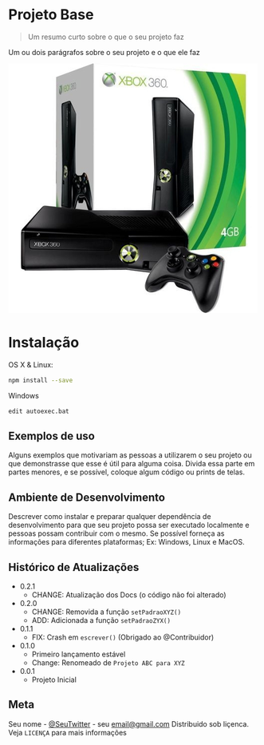 # Projeto Base
> Um resumo curto sobre o que o seu projeto faz

Um ou dois parágrafos sobre o seu projeto e o que ele 
faz

![](xbox360.jpg)

# Instalação

OS X & Linux:

```sh
npm install --save
```

Windows

```sh
edit autoexec.bat
```

## Exemplos de uso

Alguns exemplos que motivariam as pessoas a utilizarem o seu projeto ou que demonstrasse que esse é útil para alguma coisa. Divida essa parte em partes menores, e se possível, coloque algum código ou prints de telas.

## Ambiente de Desenvolvimento

Descrever como instalar e preparar qualquer dependência de desenvolvimento para que seu projeto possa ser executado localmente e pessoas possam contribuir com o mesmo. Se possível forneça as informações para diferentes plataformas; Ex: Windows, Linux e MacOS.

## Histórico de Atualizações

* 0.2.1
    * CHANGE: Atualização dos Docs (o código não foi alterado)
* 0.2.0
    * CHANGE: Removida a função `setPadraoXYZ()`
    * ADD: Adicionada a função `setPadraoZYX()`
* 0.1.1
    * FIX: Crash em `escrever()` (Obrigado ao @Contribuidor)
* 0.1.0
    * Primeiro lançamento estável
    * Change: Renomeado de `Projeto ABC para XYZ`
* 0.0.1
    * Projeto Inicial

## Meta

Seu nome - [@SeuTwitter](https://twitter.com.br) - seu email@gmail.com
Distribuido sob liçenca. Veja `LICENÇA` para mais informações